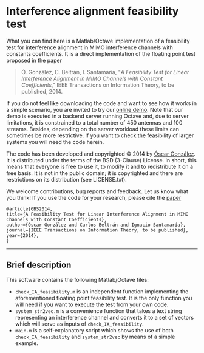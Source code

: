 Interference alignment feasibility test
=========================================
What you can find here is a Matlab/Octave implementation of a feasibility test for interference alignment in MIMO interference channels with constants coefficients. It is a direct implementation of the floating point test proposed in the paper

> Ó. González, C. Beltrán, I. Santamaría, "*A Feasibility Test for Linear Interference Alignment in MIMO Channels with Constant Coefficients*," IEEE Transactions on Information Theory, to be published, 2014.

If you do not feel like downloading the code and want to see how it works in a simple scenario, you are invited to try our [online demo][1]. Note that our demo is executed in a backend server running Octave and, due to server limitations, it is constrained to a total number of 450 antennas and 100 streams. Besides, depending on the server workload these limits can sometimes be more restrictive. If you want to check the feasibility of larger systems you will need the code herein.

The code has been developed and copyrighted © 2014 by [Óscar González][2]. It is distributed under the terms of the BSD (3-Clause) License.  In short, this means that everyone is free to use it, to modify it and to redistribute it on a free basis. It is not in the public domain; it is copyrighted and there are restrictions on its distribution (see LICENSE.txt).

We welcome contributions, bug reports and feedback. Let us know what you think! If you use the code for your research, please cite the [paper][3]

    @article{GBS2014,
    title={A Feasibility Test for Linear Interference Alignment in MIMO Channels with Constant Coefficients},
    author={Óscar González and Carlos Beltrán and Ignacio Santamaría},
    journal={IEEE Transactions on Information Theory, to be published},
    year={2014},
    }

----------

Brief description
-------
This software contains the following Matlab/Octave files:

 - `check_IA_feasibility.m` is an independent function implementing the aforementioned floating point feasibility test. It is the only function you will need if you want to execute the test from your own code.
 - `system_str2vec.m` is a convenience function that takes a text string representing an interference channel and converts it to a set of vectors which will serve as inputs of `check_IA_feasibility`.
 - `main.m` is a self-explanatory script which shows the use of both  `check_IA_feasibility` and `system_str2vec` by means of a simple example.
 


  [1]: http://gtas.unican.es/IAtest
  [2]: http://gtas.unican.es/people/oscargf
  [3]: http://gtas.unican.es/pub/336